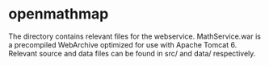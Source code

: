 openmathmap
=======
The directory contains relevant files for the webservice.
MathService.war is a precompiled WebArchive optimized for use
with Apache Tomcat 6. Relevant source and data files can be found
in src/ and data/ respectively.